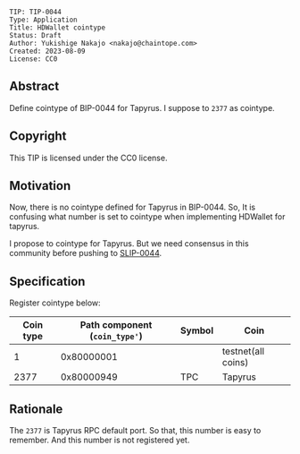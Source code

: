 ```
TIP: TIP-0044
Type: Application
Title: HDWallet cointype
Status: Draft
Author: Yukishige Nakajo <nakajo@chaintope.com>
Created: 2023-08-09
License: CC0
```


## Abstract

Define cointype of BIP-0044 for Tapyrus. I suppose to `2377` as cointype.

## Copyright

This TIP is licensed under the CC0 license.

## Motivation

Now, there is no cointype defined for Tapyrus in BIP-0044. So, It is confusing what number is set to cointype when implementing HDWallet for tapyrus.

I propose to cointype for Tapyrus. But we need consensus in this community before pushing to [SLIP-0044](https://github.com/satoshilabs/slips/blob/master/slip-0044.md).

## Specification

Register cointype below:

| Coin type | Path component (`coin_type'`) | Symbol | Coin               |
|-------|-------------------------------|--------|--------------------|
| 1     | 0x80000001                    |        | testnet(all coins) |
| 2377  | 0x80000949                    | TPC    | Tapyrus            |

## Rationale

The `2377` is Tapyrus RPC default port. So that, this number is easy to remember. And this number is not registered yet.
